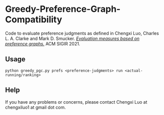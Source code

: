 # Greedy-Preference-Graph-Compatibility

Code to evaluate preference judgments as defined in Chengxi Luo, Charles L. A. Clarke and Mark D. Smucker. [*Evaluation measures based on preference graphs.*](https://dl.acm.org/doi/10.1145/3404835.3462947) ACM SIGIR 2021.

## Usage

```
python greedy_pgc.py prefs <preference-judgments> run <actual-running/ranking>
```

## Help

If you have any problems or concerns, please contact Chengxi Luo at chengxiluo1 at gmail dot com.
